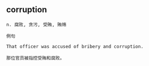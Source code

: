 ## corruption
```
n. 腐败, 贪污, 受贿, 贿赂

例句

That officer was accused of bribery and corruption.

那位官员被指控受贿和腐败。
```